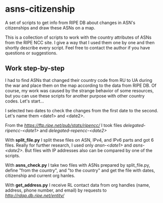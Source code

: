 # asns-citizenship
A set of scripts to get info from RIPE DB about changes in ASN's citizenships and draw
these ASNs on a map.

This is a collection of scripts to work with the country attributes of ASNs from the
RIPE NCC site. I give a way that I used them one by one and then shortly
describe every script. Feel free to contact the author if you have questions or
suggestions.

## Work step-by-step

I had to find ASNs that changed their country code from RU to UA during the war
and place them on the map according to the data from RIPE DB. Of course, my work
was caused by the strange behavior of some resources, but you can use these scripts
for another purpose with other country codes. Let's start...

I selected two dates to check the changes from the first date to the second. Let's name
them &lt;date1&gt; and &lt;date2&gt;.

From the _https://ftp.ripe.net/pub/stats/ripencc/_ I took files
_delegated-ripencc-&lt;date1&gt;_ and _delegated-repencc-&lt;date2&gt;_

With **split_file.py** I split these files on ASN, IPv4, and IPv6 parts and got 6
files. Really for further research, I used only _ansn-&lt;date1&gt;_ and _asns-&lt;date2&gt;_.
But files with IP addresses also can be compared by one of the scripts.

With **asns_check.py** I take two files with ASNs prepared by split_file.py, define
"from the country", and "to the country" and get the file with dates, citizenship and
current org hanles.

With **get_address.py** I receive RL contact data from org handles (name, address,
phone number, and email) by requests to _http://rdap.db.ripe.net/entity/_
